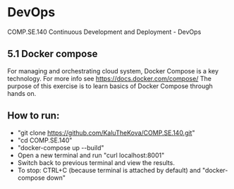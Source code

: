 # DevOps
COMP.SE.140 Continuous Development and Deployment - DevOps

## 5.1 Docker compose
For managing and orchestrating cloud system, Docker Compose is a key technology.
For more info see https://docs.docker.com/compose/
The purpose of this exercise is to learn basics of Docker Compose through hands on.

## How to run:
- "git clone https://github.com/KaluTheKova/COMP.SE.140.git"
- "cd COMP.SE.140"
- "docker-compose up --build"
- Open a new terminal and run "curl localhost:8001"
- Switch back to previous terminal and view the results.
- To stop: CTRL+C (because terminal is attached by default) and "docker-compose down"